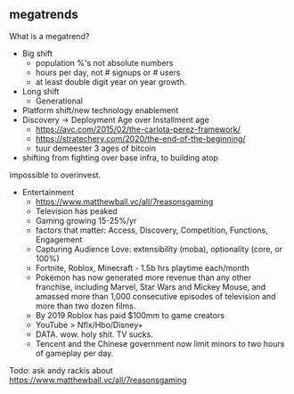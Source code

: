 ## megatrends

What is a megatrend?

- Big shift
  - population %'s not absolute numbers
  - hours per day, not # signups or # users
  - at least double digit year on year growth.
- Long shift
  - Generational
- Platform shift/new technology enablement
- Discovery -> Deployment Age over Installment age
  - https://avc.com/2015/02/the-carlota-perez-framework/
  - https://stratechery.com/2020/the-end-of-the-beginning/
  - tuur demeester 3 ages of bitcoin
- shifting from fighting over base infra, to building atop

impossible to overinvest.

- Entertainment
  - https://www.matthewball.vc/all/7reasonsgaming
  - Television has peaked
  - Gaming growing 15-25%/yr 
  - factors that matter: Access, Discovery, Competition, Functions, Engagement
  - Capturing Audience Love: extensibility (moba), optionality (core, or 100%)
  - Fortnite, Roblox, Minecraft - 1.5b hrs playtime each/month
  - Pokémon has now generated more revenue than any other franchise, including Marvel, Star Wars and Mickey Mouse, and amassed more than 1,000 consecutive episodes of television and more than two dozen films. 
  - By 2019 Roblox has paid $100mm to game creators
  - YouTube > Nflx/Hbo/Disney+
  - DATA. wow. holy shit. TV sucks.
  - Tencent and the Chinese government now limit minors to two hours of gameplay per day.

Todo: ask andy rackis about https://www.matthewball.vc/all/7reasonsgaming